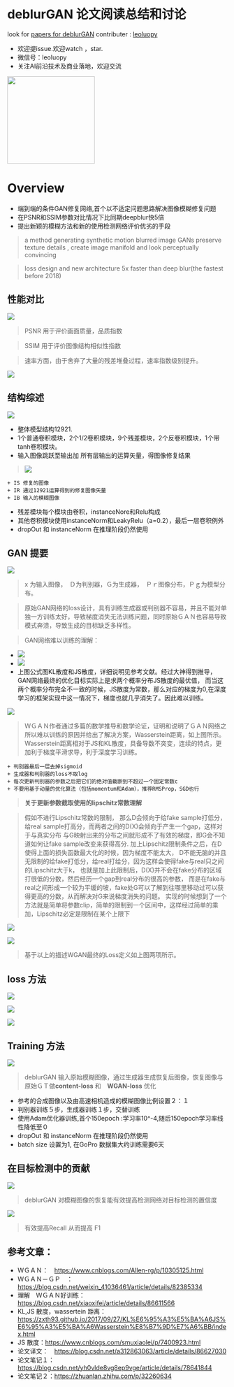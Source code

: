 

# deblurGAN 论文阅读总结和讨论

look for [papers for deblurGAN](./ECCV2018_deblurGAN.pdf)
contributer : [leoluopy](https://github.com/leoluopy)

+ 欢迎提issue.欢迎watch ，star.
+ 微信号：leoluopy
+ 关注AI前沿技术及商业落地，欢迎交流

<img width="200" height="200" src="https://github.com/leoluopy/paper_discussing/blob/master/wechat_id.jpeg"/>


# Overview
+ 端到端的条件GAN修复网络,首个以不适定问题思路解决图像模糊修复问题
+ 在PSNR和SSIM参数对比情况下比同期deepblur快5倍
+ 提出新颖的模糊方法和新的使用检测网络评价优劣的手段

> a method generating synthetic motion blurred image GANs preserve texture details , create image manifold and look perceptually convincing

>  loss design and new architecture 5x faster than deep blur(the fastest before 2018)

## 性能对比
![](./compare_PSNR_SSIM.png)
> PSNR 用于评价画面质量，品质指数

> SSIM 用于评价图像结构相似性指数

> 速率方面，由于舍弃了大量的残差堆叠过程，速率指数级别提升。

![](./output.png)

## 结构综述
![](./network.png)
+ 整体模型结构12921.
+ 1个普通卷积模块，2个1/2卷积模块，9个残差模块，2个反卷积模块，1个带tanh卷积模块。
+ 输入图像跳跃至输出加 所有层输出的运算矢量，得图像修复结果
> ![](./skip.png) 

    + IS 修复的图像
    + IR 通过12921运算得到的修复图像矢量
    + IB 输入的模糊图像
+ 残差模块每个模块由卷积，instanceNore和Relu构成
+ 其他卷积模块使用instanceNorm和LeakyRelu（a=0.2），最后一层卷积例外
+ dropOut 和 instanceNorm 在推理阶段仍然使用

## GAN 提要
![](./GAN_loss_ori.png)

> x 为输入图像，　Ｄ为判别器，Ｇ为生成器，　Ｐｒ图像分布，Ｐｇ为模型分布。

> 原始GAN网络的loss设计，具有训练生成器或判别器不容易，并且不能对单独一方训练太好，导致梯度消失无法训练问题，同时原始ＧＡＮ也容易导致模式奔溃，导致生成的目标缺乏多样性。

> GAN网络难以训练的理解：
  + ![](./KL.png) 
  + ![](./JS.png)
  + 上图公式图KL散度和JS散度，详细说明见参考文献。经过大神得到推导，GAN网络最终的优化目标实际上是求两个概率分布JS散度的最优值，
  而当这两个概率分布完全不一致的时候，JS散度为常数，那么对应的梯度为0,在深度学习的框架实现中这一情况下，梯度也就几乎消失了。因此难以训练。

![](./W-distance.png)

> ＷＧＡＮ作者通过多篇的数学推导和数学论证，证明和说明了ＧＡＮ网络之所以难以训练的原因并给出了解决方案，Wasserstein距离，如上图所示。
> Wasserstein距离相对于JS和KL散度，具备导数不突变，连续的特点，更加利于梯度平滑求导，利于深度学习训练。
    
    + 判别器最后一层去掉sigmoid
    + 生成器和判别器的loss不取log
    + 每次更新判别器的参数之后把它们的绝对值截断到不超过一个固定常数c
    + 不要用基于动量的优化算法（包括momentum和Adam），推荐RMSProp，SGD也行
> **关于更新参数截取使用的lipschitz常数理解**

> 假如不进行Lipschitz常数的限制，
 那么D会倾向于给fake sample打低分，给real sample打高分，而两者之间的D(X)会倾向于产生一个gap，这样对于与真实分布 
 与G映射出来的分布之间就形成不了有效的梯度，即G会不知道如何让fake sample改变来获得高分.
 加上Lipschitz限制条件之后，在D使得上面的损失函数最大化的时候，因为梯度不能太大，
 D不能无脑的并且无限制的给fake打低分，给real打给分，因为这样会使得fake与real只之间的Lipschitz大于k，
 也就是加上此限制后，D(X)并不会在fake分布的区域打很低的分数，然后经历一个gap到real分布的很高的参数，
 而是在fake与real之间形成一个较为平缓的坡，fake处G可以了解到往哪里移动过可以获得更高的分数，从而解决对G来说梯度消失的问题。
 实现的时候想到了一个方法就是简单将参数clip，简单的限制到一个区间中，这样经过简单的乘加，Lipschitz必定是限制在某个上限下
    
![](./WGAN-loss.png)

![](./WGAN-GP.png)

> 基于以上的描述WGAN最终的Loss定义如上图两项所示。
 

## loss 方法
![](./deblurGAN-loss.png)

![](./deblurGAN-GAN-loss.PNG)

![](./deblurGAN-content-loss.png)



## Training 方法
![](./training_sketch_map.PNG)
> deblurGAN 输入原始模糊图像，通过生成器生成恢复后图像，恢复图像与原始ＧＴ做**content-loss** 和　**WGAN-loss** 优化

+ 参考的合成图像以及由高速相机造成的模糊图像比例设置２：１
+ 判别器训练５步，生成器训练１步，交替训练
+ 使用Adam优化器训练,首个150epoch :学习率10^-4,随后150epoch学习率线性降低至０
+ dropOut 和 instanceNorm 在推理阶段仍然使用
+ batch size 设置为1, 在GoPro 数据集大约训练需要6天

## 在目标检测中的贡献
![](./detection-contribute.png)

> deblurGAN 对模糊图像的恢复能有效提高检测网络对目标检测的置信度

![](./detection-contribute2.png)

> 有效提高Recall 从而提高 F1


## 参考文章：

+ ＷＧＡＮ：　https://www.cnblogs.com/Allen-rg/p/10305125.html
+ ＷＧＡＮ－ＧＰ　：　https://blog.csdn.net/weixin_41036461/article/details/82385334
+ 理解　ＷＧＡＮ好训练：https://blog.csdn.net/xiaoxifei/article/details/86611566
+ KL,JS 散度，wassertein 距离：　https://zxth93.github.io/2017/09/27/KL%E6%95%A3%E5%BA%A6JS%E6%95%A3%E5%BA%A6Wasserstein%E8%B7%9D%E7%A6%BB/index.html
+ JS 散度：https://www.cnblogs.com/smuxiaolei/p/7400923.html
+ 论文译文：　https://blog.csdn.net/a312863063/article/details/86627030
+ 论文笔记１：　https://blog.csdn.net/yh0vlde8vg8ep9vge/article/details/78641844
+ 论文笔记２：https://zhuanlan.zhihu.com/p/32260634

